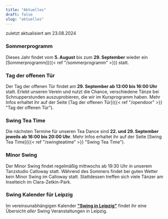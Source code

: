 ```yaml
---
title: "Aktuelles"
draft: false
slug: "aktuelles"
---
```


zuletzt aktualisiert am 23.08.2024

### Sommerprogramm
Dieses Jahr findet vom **5. August** bis zum **29. September** wieder ein [Sommerprogramm]({{< ref "/sommerprogramm" >}}) statt. 

### Tag der offenen Tür
Der Tag der offenen Tür findet am **29\. September ab 13:00 bis 16:00 Uhr** statt. Erlebt unseren Verein und nutzt die Chance, verschiedene Tänze bei Schnupperstunden auszuprobieren, die wir im Kursprogramm haben. Mehr Infos erhaltet ihr auf der Seite [Tag der offenen Tür]({{< ref "/opendoor" >}} "Tag der offenen Tür").

### Swing Tea Time
Die nächsten Termine für unseren Tea Dance sind **22\. und 29\. September jeweils ab 16:00 bis 20:00 Uhr**. Mehr Infos erhaltet ihr auf der Seite [Swing Tea Time]({{< ref "/swingteatime" >}} "Swing Tea Time").

### Minor Swing
Der Minor Swing findet regelmäßig mittwochs ab 19:30 Uhr in unserem Tanzstudio Calloway statt. Während des Sommers findet bei guten Wetter kein Minor Swing im Calloway statt. Stattdessen treffen sich viele Tänzer am Inselteich im Clara-Zetkin-Park. 

### Swing Kalender für Leipzig
Im vereinsunabhängigen Kalender [**"Swing in Leipzig"**](https://kalender.digital/0c529f4b4448ea55b992) findet ihr eine Übersicht *aller* Swing Veranstaltungen in Leipzig.
